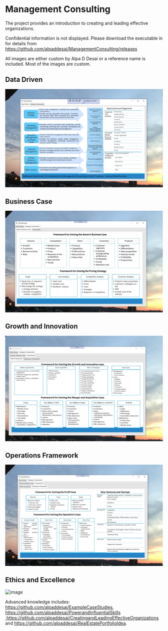 # Management Consulting

The project provides an introduction to creating and leading effective organizations. 

Confidential information is not displayed. Please download the executable in  for details from https://github.com/alpaddesai/ManagementConsulting/releases

All images are either custom by Alpa D Desai or a reference name is included. Most of the images are custom.

## Data Driven
![image](DataDriven.png)

## Business Case
![image](BusinessCase.png)

## Growth and Innovation
![image](GrowthInnovationCase.png)

## Operations Framework
![image](OperationsFramework.png)

## Ethics and Excellence
![image]()

Advanced knowledge includes: https://github.com/alpaddesai/ExampleCaseStudies,  https://github.com/alpaddesai/PowerandInfluentialSkills ,https://github.com/alpaddesai/CreatingandLeadingEffectiveOrganizations and https://github.com/alpaddesai/RealEstatePortfolioIdea.
